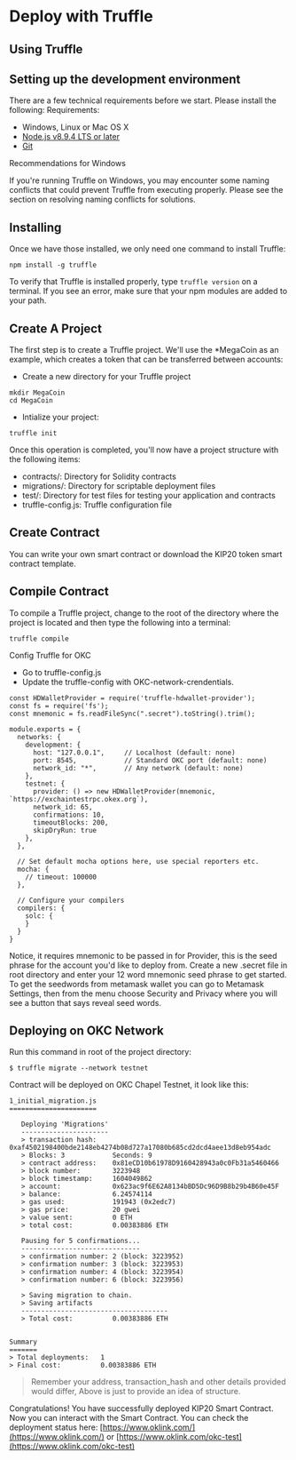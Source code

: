 # Deploy with Truffle
## Using Truffle
## Setting up the development environment
There are a few technical requirements before we start. Please install the following: Requirements:
- Windows, Linux or Mac OS X
- [Node.js v8.9.4 LTS or later](https://nodejs.org/en/)
- [Git](https://git-scm.com/)

Recommendations for Windows

If you're running Truffle on Windows, you may encounter some naming conflicts that could prevent Truffle from executing properly. Please see the section on resolving naming conflicts for solutions.
## Installing
Once we have those installed, we only need one command to install Truffle:

```
npm install -g truffle
```
To verify that Truffle is installed properly, type `truffle version` on a terminal. If you see an error, make sure that your npm modules are added to your path.

## Create A Project
The first step is to create a Truffle project. We'll use the *MegaCoin as an example, which creates a token that can be transferred between accounts:
- Create a new directory for your Truffle project
```
mkdir MegaCoin
cd MegaCoin
```
- Intialize your project:
```
truffle init
```
Once this operation is completed, you'll now have a project structure with the following items:
- contracts/: Directory for Solidity contracts
- migrations/: Directory for scriptable deployment files
- test/: Directory for test files for testing your application and contracts
- truffle-config.js: Truffle configuration file

## Create Contract
You can write your own smart contract or download the KIP20 token smart contract template.

## Compile Contract
To compile a Truffle project, change to the root of the directory where the project is located and then type the following into a terminal:
```
truffle compile
```
Config Truffle for OKC
- Go to truffle-config.js
- Update the truffle-config with OKC-network-crendentials.
```
const HDWalletProvider = require('truffle-hdwallet-provider');
const fs = require('fs');
const mnemonic = fs.readFileSync(".secret").toString().trim();

module.exports = {
  networks: {
    development: {
      host: "127.0.0.1",     // Localhost (default: none)
      port: 8545,            // Standard OKC port (default: none)
      network_id: "*",       // Any network (default: none)
    },
    testnet: {
      provider: () => new HDWalletProvider(mnemonic, `https://exchaintestrpc.okex.org`),
      network_id: 65,
      confirmations: 10,
      timeoutBlocks: 200,
      skipDryRun: true
    },
  },

  // Set default mocha options here, use special reporters etc.
  mocha: {
    // timeout: 100000
  },

  // Configure your compilers
  compilers: {
    solc: {
    }
  }
}
```
Notice, it requires mnemonic to be passed in for Provider, this is the seed phrase for the account you'd like to deploy from. Create a new .secret file in root directory and enter your 12 word mnemonic seed phrase to get started. To get the seedwords from metamask wallet you can go to Metamask Settings, then from the menu choose Security and Privacy where you will see a button that says reveal seed words.
## Deploying on OKC Network
Run this command in root of the project directory:
```
$ truffle migrate --network testnet
```
Contract will be deployed on OKC Chapel Testnet, it look like this:
```
1_initial_migration.js
======================

   Deploying 'Migrations'
   ----------------------
   > transaction hash:    0xaf4502198400bde2148eb4274b08d727a17080b685cd2dcd4aee13d8eb954adc
   > Blocks: 3            Seconds: 9
   > contract address:    0x81eCD10b61978D9160428943a0c0Fb31a5460466
   > block number:        3223948
   > block timestamp:     1604049862
   > account:             0x623ac9f6E62A8134bBD5Dc96D9B8b29b4B60e45F
   > balance:             6.24574114
   > gas used:            191943 (0x2edc7)
   > gas price:           20 gwei
   > value sent:          0 ETH
   > total cost:          0.00383886 ETH

   Pausing for 5 confirmations...
   ------------------------------
   > confirmation number: 2 (block: 3223952)
   > confirmation number: 3 (block: 3223953)
   > confirmation number: 4 (block: 3223954)
   > confirmation number: 6 (block: 3223956)

   > Saving migration to chain.
   > Saving artifacts
   -------------------------------------
   > Total cost:          0.00383886 ETH


Summary
=======
> Total deployments:   1
> Final cost:          0.00383886 ETH
```
> Remember your address, transaction_hash and other details provided would differ, Above is just to provide an idea of structure.

Congratulations! You have successfully deployed KIP20 Smart Contract. Now you can interact with the Smart Contract.
You can check the deployment status here: [https://www.oklink.com/](https://www.oklink.com/) or [https://www.oklink.com/okc-test](https://www.oklink.com/okc-test)

